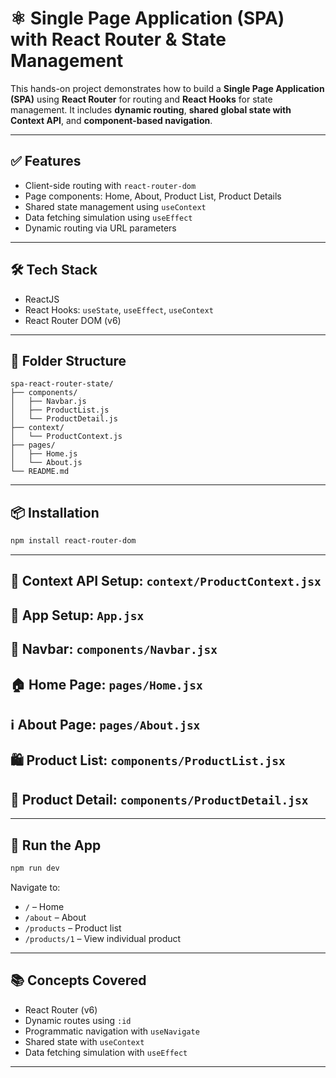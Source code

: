 # ⚛️ Single Page Application (SPA) with React Router & State Management

This hands-on project demonstrates how to build a **Single Page Application (SPA)** using **React Router** for routing and **React Hooks** for state management. It includes **dynamic routing**, **shared global state with Context API**, and **component-based navigation**.

---

## ✅ Features

- Client-side routing with `react-router-dom`
- Page components: Home, About, Product List, Product Details
- Shared state management using `useContext`
- Data fetching simulation using `useEffect`
- Dynamic routing via URL parameters

---

## 🛠 Tech Stack

- ReactJS
- React Hooks: `useState`, `useEffect`, `useContext`
- React Router DOM (v6)

---

## 📁 Folder Structure

```
spa-react-router-state/
├── components/
│   ├── Navbar.js
│   ├── ProductList.js
│   └── ProductDetail.js
├── context/
│   └── ProductContext.js
├── pages/
│   ├── Home.js
│   └── About.js
└── README.md
```

---

## 📦 Installation

```bash
npm install react-router-dom
```

---

## 🔄 Context API Setup: `context/ProductContext.jsx`

## 🧭 App Setup: `App.jsx`

## 🔗 Navbar: `components/Navbar.jsx`

## 🏠 Home Page: `pages/Home.jsx`

## ℹ️ About Page: `pages/About.jsx`

## 🛍️ Product List: `components/ProductList.jsx`

## 📄 Product Detail: `components/ProductDetail.jsx`

---

## 🚀 Run the App

```bash
npm run dev
```

Navigate to:
- `/` – Home
- `/about` – About
- `/products` – Product list
- `/products/1` – View individual product

---

## 📚 Concepts Covered

- React Router (v6)
- Dynamic routes using `:id`
- Programmatic navigation with `useNavigate`
- Shared state with `useContext`
- Data fetching simulation with `useEffect`

---
